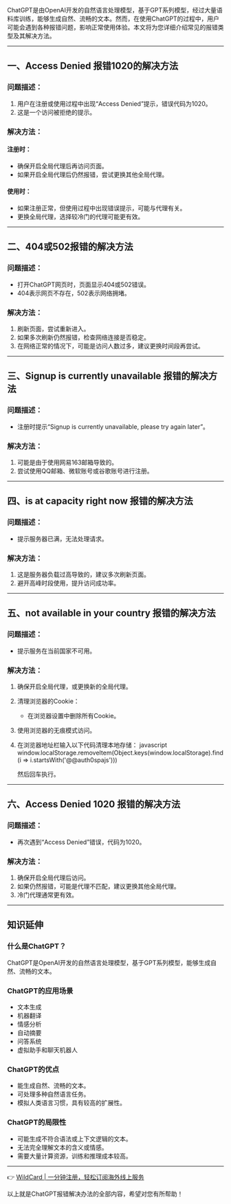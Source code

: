 ChatGPT是由OpenAI开发的自然语言处理模型，基于GPT系列模型，经过大量语料库训练，能够生成自然、流畅的文本。然而，在使用ChatGPT的过程中，用户可能会遇到各种报错问题，影响正常使用体验。本文将为您详细介绍常见的报错类型及其解决方法。

---

## 一、Access Denied 报错1020的解决方法

### 问题描述：
1. 用户在注册或使用过程中出现“Access Denied”提示，错误代码为1020。
2. 这是一个访问被拒绝的提示。

### 解决方法：
#### 注册时：
- 确保开启全局代理后再访问页面。
- 如果开启全局代理后仍然报错，尝试更换其他全局代理。

#### 使用时：
- 如果注册正常，但使用过程中出现错误提示，可能与代理有关。
- 更换全局代理，选择较冷门的代理可能更有效。

---

## 二、404或502报错的解决方法

### 问题描述：
- 打开ChatGPT网页时，页面显示404或502错误。
- 404表示网页不存在，502表示网络拥堵。

### 解决方法：
1. 刷新页面，尝试重新进入。
2. 如果多次刷新仍然报错，检查网络连接是否稳定。
3. 在网络正常的情况下，可能是访问人数过多，建议更换时间段再尝试。

---

## 三、Signup is currently unavailable 报错的解决方法

### 问题描述：
- 注册时提示“Signup is currently unavailable, please try again later”。

### 解决方法：
1. 可能是由于使用网易163邮箱导致的。
2. 尝试使用QQ邮箱、微软账号或谷歌账号进行注册。

---

## 四、is at capacity right now 报错的解决方法

### 问题描述：
- 提示服务器已满，无法处理请求。

### 解决方法：
1. 这是服务器负载过高导致的，建议多次刷新页面。
2. 避开高峰时段使用，提升访问成功率。

---

## 五、not available in your country 报错的解决方法

### 问题描述：
- 提示服务在当前国家不可用。

### 解决方法：
1. 确保开启全局代理，或更换新的全局代理。
2. 清理浏览器的Cookie：
   - 在浏览器设置中删除所有Cookie。
3. 使用浏览器的无痕模式访问。
4. 在浏览器地址栏输入以下代码清理本地存储：
   javascript
   window.localStorage.removeItem(Object.keys(window.localStorage).find(i => i.startsWith('@@auth0spajs')))
   
   然后回车执行。

---

## 六、Access Denied 1020 报错的解决方法

### 问题描述：
- 再次遇到“Access Denied”错误，代码为1020。

### 解决方法：
1. 确保开启全局代理后访问。
2. 如果仍然报错，可能是代理不匹配，建议更换其他全局代理。
3. 冷门代理通常更有效。

---

## 知识延伸

### 什么是ChatGPT？
ChatGPT是OpenAI开发的自然语言处理模型，基于GPT系列模型，能够生成自然、流畅的文本。

### ChatGPT的应用场景
- 文本生成
- 机器翻译
- 情感分析
- 自动摘要
- 问答系统
- 虚拟助手和聊天机器人

### ChatGPT的优点
- 能生成自然、流畅的文本。
- 可处理多种自然语言任务。
- 模拟人类语言习惯，具有较高的扩展性。

### ChatGPT的局限性
- 可能生成不符合语法或上下文逻辑的文本。
- 无法完全理解文本的含义或情感。
- 需要大量计算资源，训练和推理成本较高。

---

👉 [WildCard | 一分钟注册，轻松订阅海外线上服务](https://bit.ly/bewildcard)

以上就是ChatGPT报错解决办法的全部内容，希望对您有所帮助！